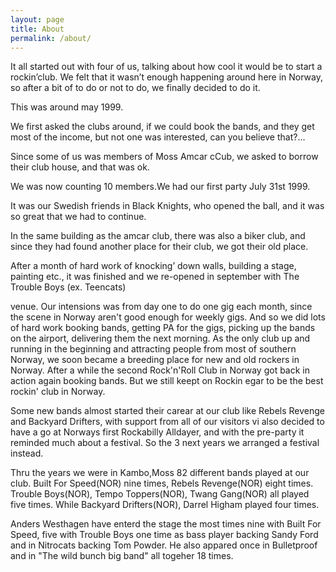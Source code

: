 ```yaml
---
layout: page
title: About
permalink: /about/
---
```


It all started out with four of us, talking about how cool it would be to start a rockin’club. We felt that it wasn’t enough happening around here in Norway, so after a bit of to do or not to do, we finally decided to do it.

This was around may 1999.

We first asked the clubs around, if we could book the bands, and they get most of the income, but not one was interested, can you believe that?…

Since some of us was members of Moss Amcar cCub, we asked to borrow their club house, and that was ok.

We was now counting 10 members.We had our first party July 31st 1999.

It was our Swedish friends in Black Knights, who opened the ball, and it was so great that we had to continue.

In the same building as the amcar club, there was also a biker club, and since they had found another place for their club, we got their old place.

After a month of hard work of knocking’ down walls, building a stage, painting etc., it was finished and we re-opened in september with The Trouble Boys (ex. Teencats)

venue. Our intensions was from day one to do one gig each month, since the scene in Norway aren't good enough for weekly gigs. And so we did lots of hard work booking bands, getting PA for the gigs, picking up the bands on the airport, delivering them the next morning. As the only club up and running in the beginning and attracting people from most of southern Norway, we soon became a breeding place for new and old rockers in Norway. After a while the second Rock'n'Roll Club in Norway got back in action again booking bands. But we still keept on Rockin egar to be the best rockin' club in Norway.

Some new bands almost started their carear at our club like Rebels Revenge and Backyard Drifters, with support from all of our visitors vi also decided to have a go at Norways first Rockabilly Alldayer, and with the pre-party it reminded much about a festival. So the 3 next years we arranged a festival instead.

Thru the years we were in Kambo,Moss 82 different bands played at our club. Built For Speed(NOR) nine times, Rebels Revenge(NOR) eight times. Trouble Boys(NOR), Tempo Toppers(NOR), Twang Gang(NOR) all played five times. While Backyard Drifters(NOR), Darrel Higham played four times.

Anders Westhagen have enterd the stage the most times nine with Built For Speed, five with Trouble Boys one time as bass player backing Sandy Ford and in Nitrocats backing Tom Powder. He also appared once in Bulletproof and in "The wild bunch big band" all togeher 18 times.
